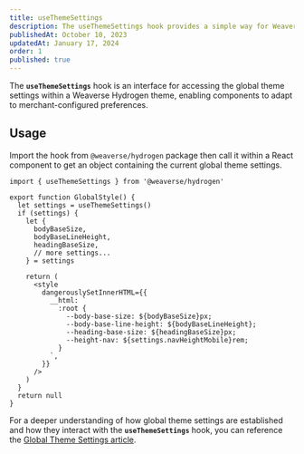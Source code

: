 ```yaml
---
title: useThemeSettings
description: The useThemeSettings hook provides a simple way for Weaverse Hydrogen components to retrieve and utilize the global theme settings.
publishedAt: October 10, 2023
updatedAt: January 17, 2024
order: 1
published: true
---
```


The **`useThemeSettings`** hook is an interface for accessing the global theme settings within a Weaverse Hydrogen
theme, enabling components to adapt to merchant-configured preferences.

## Usage

Import the hook from `@weaverse/hydrogen` package then call it within a React component to get an object containing the
current global theme settings.

```tsx
import { useThemeSettings } from '@weaverse/hydrogen'

export function GlobalStyle() {
  let settings = useThemeSettings()
  if (settings) {
    let {
      bodyBaseSize,
      bodyBaseLineHeight,
      headingBaseSize,
      // more settings...
    } = settings

    return (
      <style
        dangerouslySetInnerHTML={{
          __html: `
            :root {
              --body-base-size: ${bodyBaseSize}px;
              --body-base-line-height: ${bodyBaseLineHeight};
              --heading-base-size: ${headingBaseSize}px;
              --height-nav: ${settings.navHeightMobile}rem;
            }
          `,
        }}
      />
    )
  }
  return null
}
```

For a deeper understanding of how global theme settings are established and how they interact with the
**`useThemeSettings`** hook, you can reference
the [Global Theme Settings article](/docs/guides/global-theme-settings).
